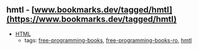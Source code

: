 hmtl - [www.bookmarks.dev/tagged/hmtl](https://www.bookmarks.dev/tagged/hmtl) 
---
* [HTML](http://tutorialehtml.com/ro/introducere-in-html/)
    * tags: [free-programming-books](../tags/free-programming-books.md), [free-programming-books-ro](../tags/free-programming-books-ro.md), [hmtl](../tags/hmtl.md)

